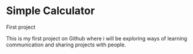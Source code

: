 # Simple Calculator
First project 

This is my first project on Github where i will be exploring ways of learning communication and sharing projects with people.
